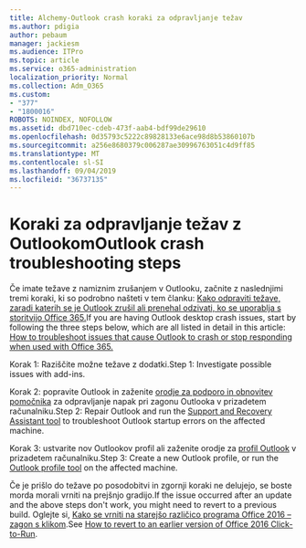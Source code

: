 ```yaml
---
title: Alchemy-Outlook crash koraki za odpravljanje težav
ms.author: pdigia
author: pebaum
manager: jackiesm
ms.audience: ITPro
ms.topic: article
ms.service: o365-administration
localization_priority: Normal
ms.collection: Adm_O365
ms.custom:
- "377"
- "1800016"
ROBOTS: NOINDEX, NOFOLLOW
ms.assetid: dbd710ec-cdeb-473f-aab4-bdf99de29610
ms.openlocfilehash: 0d35793c5222c89828133e6ace98d8b53860107b
ms.sourcegitcommit: a256e8680379c006287ae30996763051c4d9ff85
ms.translationtype: MT
ms.contentlocale: sl-SI
ms.lasthandoff: 09/04/2019
ms.locfileid: "36737135"
---
```

# <a name="outlook-crash-troubleshooting-steps"></a><span data-ttu-id="c0cf0-102">Koraki za odpravljanje težav z Outlookom</span><span class="sxs-lookup"><span data-stu-id="c0cf0-102">Outlook crash troubleshooting steps</span></span>

<span data-ttu-id="c0cf0-103">Če imate težave z namiznim zrušanjem v Outlooku, začnite z naslednjimi tremi koraki, ki so podrobno našteti v tem članku: [Kako odpraviti težave, zaradi katerih se je Outlook zrušil ali prenehal odzivati, ko se uporablja s storitvijo Office 365.](https://docs.microsoft.com/exchange/troubleshoot/outlook-crashes/crash-issues)</span><span class="sxs-lookup"><span data-stu-id="c0cf0-103">If you are having Outlook desktop crash issues, start by following the three steps below, which are all listed in detail in this article: [How to troubleshoot issues that cause Outlook to crash or stop responding when used with Office 365.](https://docs.microsoft.com/exchange/troubleshoot/outlook-crashes/crash-issues)</span></span>
  
<span data-ttu-id="c0cf0-104">Korak 1: Raziščite možne težave z dodatki.</span><span class="sxs-lookup"><span data-stu-id="c0cf0-104">Step 1: Investigate possible issues with add-ins.</span></span>
  
<span data-ttu-id="c0cf0-105">Korak 2: popravite Outlook in zaženite [orodje za podporo in obnovitev pomočnika](https://aka.ms/SaRA-OutlookWontStart) za odpravljanje napak pri zagonu Outlooka v prizadetem računalniku.</span><span class="sxs-lookup"><span data-stu-id="c0cf0-105">Step 2: Repair Outlook and run the [Support and Recovery Assistant tool](https://aka.ms/SaRA-OutlookWontStart) to troubleshoot Outlook startup errors on the affected machine.</span></span>
  
<span data-ttu-id="c0cf0-106">Korak 3: ustvarite nov Outlookov profil ali zaženite orodje za [profil Outlook](https://aka.ms/SaRA-OutlookSetupProfile) v prizadetem računalniku.</span><span class="sxs-lookup"><span data-stu-id="c0cf0-106">Step 3: Create a new Outlook profile, or run the [Outlook profile tool](https://aka.ms/SaRA-OutlookSetupProfile) on the affected machine.</span></span>
  
<span data-ttu-id="c0cf0-107">Če je prišlo do težave po posodobitvi in zgornji koraki ne delujejo, se boste morda morali vrniti na prejšnjo gradijo.</span><span class="sxs-lookup"><span data-stu-id="c0cf0-107">If the issue occurred after an update and the above steps don't work, you might need to revert to a previous build.</span></span> <span data-ttu-id="c0cf0-108">Oglejte si, [Kako se vrniti na starejšo različico programa Office 2016 – zagon s klikom](https://support.microsoft.com/help/2770432).</span><span class="sxs-lookup"><span data-stu-id="c0cf0-108">See [How to revert to an earlier version of Office 2016 Click-to-Run](https://support.microsoft.com/help/2770432).</span></span>
  